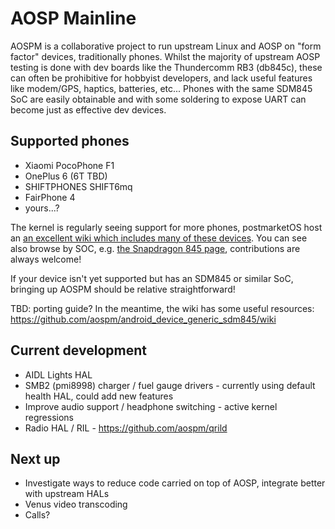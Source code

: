 # AOSP Mainline

AOSPM is a collaborative project to run upstream Linux and AOSP on "form factor" devices, traditionally phones.
Whilst the majority of upstream AOSP testing is done with dev boards like the Thundercomm RB3 (db845c), these can often
be prohibitive for hobbyist developers, and lack useful features like modem/GPS, haptics, batteries, etc... Phones with
the same SDM845 SoC are easily obtainable and with some soldering to expose UART can become just as effective dev devices.

## Supported phones

 * Xiaomi PocoPhone F1
 * OnePlus 6 (6T TBD)
 * SHIFTPHONES SHIFT6mq
 * FairPhone 4
 * yours...?
 
The kernel is regularly seeing support for more phones, postmarketOS host an [an excellent wiki which includes many of these devices](https://wiki.postmarketos.org/wiki/Devices).
You can see also browse by SOC, e.g. [the Snapdragon 845 page](https://wiki.postmarketos.org/wiki/Qualcomm_Snapdragon_845_(SDM845)), contributions are always welcome!

If your device isn't yet supported but has an SDM845 or similar SoC, bringing up AOSPM should be relative straightforward!

TBD: porting guide? In the meantime, the wiki has some useful resources: https://github.com/aospm/android_device_generic_sdm845/wiki

## Current development

 * AIDL Lights HAL
 * SMB2 (pmi8998) charger / fuel gauge drivers - currently using default health HAL, could add new features
 * Improve audio support / headphone switching - active kernel regressions
 * Radio HAL / RIL - https://github.com/aospm/qrild

## Next up

 * Investigate ways to reduce code carried on top of AOSP, integrate better with upstream HALs
 * Venus video transcoding
 * Calls?
